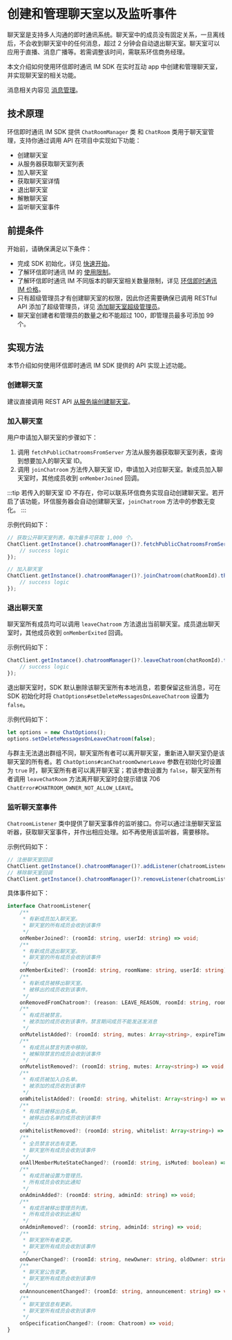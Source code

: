 # 创建和管理聊天室以及监听事件

<Toc />

聊天室是支持多人沟通的即时通讯系统。聊天室中的成员没有固定关系，一旦离线后，不会收到聊天室中的任何消息，超过 2 分钟会自动退出聊天室。聊天室可以应用于直播、消息广播等。若需调整该时间，需联系环信商务经理。
 
本文介绍如何使用环信即时通讯 IM SDK 在实时互动 app 中创建和管理聊天室，并实现聊天室的相关功能。

消息相关内容见 [消息管理](message_overview.html)。

## 技术原理

环信即时通讯 IM SDK 提供 `ChatRoomManager` 类 和 `ChatRoom` 类用于聊天室管理，支持你通过调用 API 在项目中实现如下功能：

- 创建聊天室
- 从服务器获取聊天室列表
- 加入聊天室
- 获取聊天室详情
- 退出聊天室
- 解散聊天室
- 监听聊天室事件

## 前提条件

开始前，请确保满足以下条件：

- 完成 SDK 初始化，详见 [快速开始](quickstart.html)。
- 了解环信即时通讯 IM 的 [使用限制](/product/limitation.html)。
- 了解环信即时通讯 IM 不同版本的聊天室相关数量限制，详见 [环信即时通讯 IM 价格](https://www.easemob.com/pricing/im)。
- 只有超级管理员才有创建聊天室的权限，因此你还需要确保已调用 RESTful API 添加了超级管理员，详见 [添加聊天室超级管理员](/document/server-side/chatroom.html#添加超级管理员)。
- 聊天室创建者和管理员的数量之和不能超过 100，即管理员最多可添加 99 个。

## 实现方法

本节介绍如何使用环信即时通讯 IM SDK 提供的 API 实现上述功能。

### 创建聊天室

建议直接调用 REST API [从服务端创建聊天室](/document/server-side/chatroom.html#创建聊天室)。

### 加入聊天室

用户申请加入聊天室的步骤如下：

1. 调用 `fetchPublicChatroomsFromServer` 方法从服务器获取聊天室列表，查询到想要加入的聊天室 ID。
2. 调用 `joinChatroom` 方法传入聊天室 ID，申请加入对应聊天室。新成员加入聊天室时，其他成员收到 `onMemberJoined` 回调。

:::tip
若传入的聊天室 ID 不存在，你可以联系环信商务实现自动创建聊天室。若开启了该功能，环信服务器会自动创建聊天室，`joinChatroom` 方法中的参数无变化。
:::

示例代码如下：

```TypeScript
// 获取公开聊天室列表，每次最多可获取 1,000 个。
ChatClient.getInstance().chatroomManager()?.fetchPublicChatroomsFromServer(pageNumber, pageSize).then(roomArray => {
    // success logic
});

// 加入聊天室
ChatClient.getInstance().chatroomManager()?.joinChatroom(chatRoomId).then(room => {
    // success logic
});
```

### 退出聊天室

聊天室所有成员均可以调用 `leaveChatroom` 方法退出当前聊天室。成员退出聊天室时，其他成员收到 `onMemberExited` 回调。

示例代码如下：

```TypeScript
ChatClient.getInstance().chatroomManager()?.leaveChatroom(chatRoomId).then(()=> {
    // success logic
});
```

退出聊天室时，SDK 默认删除该聊天室所有本地消息，若要保留这些消息，可在 SDK 初始化时将 `ChatOptions#setDeleteMessagesOnLeaveChatroom` 设置为 `false`。

示例代码如下：

```TypeScript
let options = new ChatOptions();
options.setDeleteMessagesOnLeaveChatroom(false);
```

与群主无法退出群组不同，聊天室所有者可以离开聊天室，重新进入聊天室仍是该聊天室的所有者。若 `ChatOptions#canChatroomOwnerLeave` 参数在初始化时设置为 `true` 时，聊天室所有者可以离开聊天室；若该参数设置为 `false`，聊天室所有者调用 `leaveChatRoom` 方法离开聊天室时会提示错误 706 `ChatError#CHATROOM_OWNER_NOT_ALLOW_LEAVE`。

### 监听聊天室事件

`ChatroomListener` 类中提供了聊天室事件的监听接口。你可以通过注册聊天室监听器，获取聊天室事件，并作出相应处理。如不再使用该监听器，需要移除。

示例代码如下：


```TypeScript
// 注册聊天室回调
ChatClient.getInstance().chatroomManager()?.addListener(chatroomListener);
// 移除聊天室回调
ChatClient.getInstance().chatroomManager()?.removeListener(chatroomListener);
```

具体事件如下：

```TypeScript
interface ChatroomListener{
    /**
     * 有新成员加入聊天室。
     * 聊天室的所有成员会收到该事件
     */
    onMemberJoined?: (roomId: string, userId: string) => void;
    /**
     * 有新成员退出聊天室。
     * 聊天室的所有成员会收到该事件
     */
    onMemberExited?: (roomId: string, roomName: string, userId: string) => void;
    /**
     * 有新成员被移出聊天室。
     * 被移出的成员收到该事件。
     */
    onRemovedFromChatroom?: (reason: LEAVE_REASON, roomId: string, roomName: string) => void
    /**
     * 有成员被禁言。
     * 被添加的成员收到该事件。禁言期间成员不能发送发消息
     */
    onMutelistAdded?: (roomId: string, mutes: Array<string>, expireTime: number) => void;
    /**
     * 有成员从禁言列表中移除。
     * 被解除禁言的成员会收到该事件
     */
    onMutelistRemoved?: (roomId: string, mutes: Array<string>) => void;
    /**
     * 有成员被加入白名单。
     * 被添加的成员收到该事件
     */
    onWhitelistAdded?: (roomId: string, whitelist: Array<string>) => void;
    /**
     * 有成员被移出白名单。
     * 被移出白名单的成员收到该事件
     */
    onWhitelistRemoved?: (roomId: string, whitelist: Array<string>) => void;
    /**
     * 全员禁言状态有变更。
     * 聊天室所有成员会收到该事件
     */
    onAllMemberMuteStateChanged?: (roomId: string, isMuted: boolean) => void;
    /**
     * 有成员被设置为管理员。
     * 所有成员会收到此通知
     */
    onAdminAdded?: (roomId: string, adminId: string) => void;
    /**
     * 有成员被移出管理员列表。
     * 所有成员会收到此通知
     */
    onAdminRemoved?: (roomId: string, adminId: string) => void;
    /**
     * 聊天室所有者变更。
     * 聊天室所有成员会收到该事件
     */
    onOwnerChanged?: (roomId: string, newOwner: string, oldOwner: string) => void;
    /**
     * 聊天室公告变更。
     * 聊天室所有成员会收到该事件
     */
    onAnnouncementChanged?: (roomId: string, announcement: string) => void;
    /**
     * 聊天室信息有更新。
     * 聊天室所有成员会收到该事件
     */
    onSpecificationChanged?: (room: Chatroom) => void;
}
```
